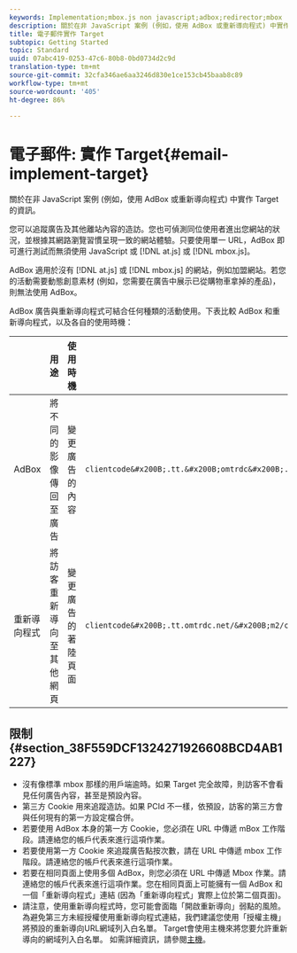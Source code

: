 ```yaml
---
keywords: Implementation;mbox.js non javascript;adbox;redirector;mbox
description: 關於在非 JavaScript 案例 (例如，使用 AdBox 或重新導向程式) 中實作 Target 的資訊。
title: 電子郵件實作 Target
subtopic: Getting Started
topic: Standard
uuid: 07abc419-0253-47c6-80b8-0bd0734d2c9d
translation-type: tm+mt
source-git-commit: 32cfa346ae6aa3246d830e1ce153cb45baab8c89
workflow-type: tm+mt
source-wordcount: '405'
ht-degree: 86%

---
```



# 電子郵件: 實作 Target{#email-implement-target}

關於在非 JavaScript 案例 (例如，使用 AdBox 或重新導向程式) 中實作 Target 的資訊。

您可以追蹤廣告及其他離站內容的造訪。您也可偵測同位使用者進出您網站的狀況，並根據其網路瀏覽習慣呈現一致的網站體驗。只要使用單一 URL，AdBox 即可進行測試而無須使用 JavaScript 或 [!DNL at.js] 或 [!DNL mbox.js]。

AdBox 適用於沒有 [!DNL at.js] 或 [!DNL mbox.js] 的網站，例如加盟網站。若您的活動需要動態創意素材 (例如，您需要在廣告中展示已從購物車拿掉的產品)，則無法使用 AdBox。

AdBox 廣告與重新導向程式可結合任何種類的活動使用。下表比較 AdBox 和重新導向程式，以及各自的使用時機：

|  | 用途 | 使用時機 | URL 結構 | 選件類型 | 選件內容 |
|--- |--- |--- |--- |--- |--- |
| AdBox | 將不同的影像傳回至廣告 | 變更廣告的內容 | `clientcode&#x200B;.tt.&#x200B;omtrdc&#x200B;.net/&#x200B;m2&#x200B;/&#x200B;clientcode/ubox/&#x200B;image?` | 重新導向選件 | 影像 URL |
| 重新導向程式 | 將訪客重新導向至其他網頁 | 變更廣告的著陸頁面 | `clientcode&#x200B;.tt.omtrdc.net/&#x200B;m2/clientcode&#x200B;/ubox/page?` | 重新導向選件 | 網頁 URL |

## 限制 {#section_38F559DCF1324271926608BCD4AB1227}

* 沒有像標準 mbox 那樣的用戶端逾時。如果 Target 完全故障，則訪客不會看見任何廣告內容，甚至是預設內容。
* 第三方 Cookie 用來追蹤造訪。如果 PCId 不一樣，依預設，訪客的第三方會與任何現有的第一方設定檔合併。
* 若要使用 AdBox 本身的第一方 Cookie，您必須在 URL 中傳遞 mBox 工作階段。請連絡您的帳戶代表來進行這項作業。
* 若要使用第一方 Cookie 來追蹤廣告點按次數，請在 URL 中傳遞 mbox 工作階段。請連絡您的帳戶代表來進行這項作業。
* 若要在相同頁面上使用多個 AdBox，則您必須在 URL 中傳遞 Mbox 作業。請連絡您的帳戶代表來進行這項作業。您在相同頁面上可能擁有一個 AdBox 和一個「重新導向程式」連結 (因為「重新導向程式」實際上位於第二個頁面)。
* 請注意，使用重新導向程式時，您可能會面臨「開啟重新導向」弱點的風險。 為避免第三方未經授權使用重新導向程式連結，我們建議您使用「授權主機」將預設的重新導向URL網域列入白名單。 Target會使用主機來將您要允許重新導向的網域列入白名單。 如需詳細資訊，請參閱[主機](/help/administrating-target/hosts.md)。

